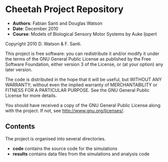 Cheetah Project Repository
===========================

* __Authors__: Fabian Santi and Douglas Watson
* __Date__: December 2010
* __Course__: Models of Biological Sensory Motor Systems by Auke Ijspert


Copyright 2010 D. Watson & F. Santi.

This project is free software: you can redistribute it and/or modify it under the terms of the GNU General Public License as published by the Free Software Foundation, either version 3 of the License, or (at your option) any later version.

The code is distributed in the hope that it will be useful, but WITHOUT ANY WARRANTY; without even the implied warranty of MERCHANTABILITY or FITNESS FOR A PARTICULAR PURPOSE. See the GNU General Public License for more details.

You should have received a copy of the GNU General Public License along with the project. If not, see http://www.gnu.org/licenses/.

Contents
------------

The project is organised into several directories.

* __code__ contains the source code for the simulations
* __results__ contains data files from the simulations and analysis code
